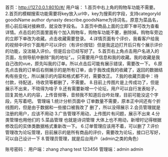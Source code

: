 首页：http://127.0.0.1:8010/#/
用户端：
1.首页中右上角的购物车功能不需要。
2.首页的模糊搜索功能需要将key放入url中，key为搜索的字段，支持categoryId goodsName author dynasty describe.goodsName为诗词名，原意为菜品名，担心前后端对接麻烦，就没改字段名。
3.首页中商品上面的立即下单可改为查看详情。点击后的页面里面有个加入购物车，购物车功能不要，删除掉。购物车旁边的立即下单改为收藏。点击收藏需要登录。
4.详情页面有个评价，我看客户给我的视频中评价下面用户可以评价（有评价按钮）但是我这边打开后只有个展示评价的功能，没法输入评价。但是后台已经写好了。
5.首页右上角点击用户名进入的页面，左侧导航中删除“我的地址”，。只需要用户信息和我的收藏。我的收藏是我自己改的vue，原先叫我的订单。所以点击后可能有展示错误，需要改一下。
6.原先点击我的订单后右侧展示的是所有订单，由于我改成我的收藏了，返回的数据结构有些变化，所以展示的内容和格式都不对，需要改正。
7.我的收藏页面中：待付款，待配送，待收货等都删了，不需要。
8.目前上传图片是上传成功了，但是展示不出来，不晓得为啥子
9.还有需要新增一个论坛，用户可以自行发表帖子，回复其他人的内容，上传音频等，音频我不知道后台咋处理，目前可能没这个字段，先写着吧。
管理端
1.统计分析页面中 订单数量不需要，原本正中间还有个折线图的，但是由于数据和一些接口被我改了 删了，所以没得展示
2.会员管理就是注册的用户，应该不用动
3.广告管理不用动，上传图片有问题，展示不出来
4.分类管理也用他们的
5.菜品管理 也就是诗词管理 大体上也不用动，新增时记得根据修改后的实体类数据格式重新改一下。
6.订单管理应该用不着，可以删了
7.评价管理改为论坛管理，目前展示的是所有商品的评价，需要改为论坛，接口已写好，可以自己设计一下
8.管理员管理，就是后台用户（admin之类的角色）


账号密码：
用户端：zhang zhang
test 123456
管理端：admin admin
